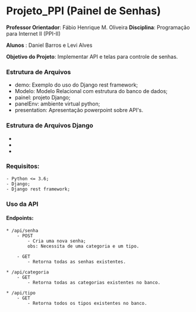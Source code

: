 # Projeto_PPI (Painel de Senhas)

 **Professor Orientador**: Fábio Henrique M. Oliveira
 **Disciplina**: Programação para Internet II (PPI-II)

 **Alunos** : Daniel Barros e Levi Alves

 **Objetivo do Projeto**:
 Implementar API e telas para controle de senhas.

### Estrutura de Arquivos
 * demo: Exemplo do uso do Django rest framework;
 * Modelo: Modelo Relacional com estrutura do banco de dados;
 * painel: projeto Django;
 * panelEnv: ambiente virtual python;
 * presentation: Apresentação powerpoint sobre API's.

### Estrutura de Arquivos Django
 * 
 *
 *

### Requisitos:
    - Python <= 3.6;
    - Django; 
    - Django rest framework;

### Uso da API
#### Endpoints:
    * /api/senha
        - POST
            - Cria uma nova senha;
            obs: Necessita de uma categoria e um tipo. 

        - GET
            - Retorna todas as senhas existentes.

    * /api/categoria
        - GET
            - Retorna todas as categorias existentes no banco.

    * /api/tipo 
        - GET
            - Retorna todos os tipos existentes no banco.
